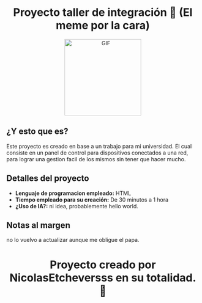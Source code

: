 <div align="center">
  <h1 align="center">Proyecto taller de integración 🏢 (El meme por la cara)</h1>
</div>

<p align="center">
  <img src="https://preview.redd.it/nih3iac9chq81.jpg?auto=webp&s=a66fa998b165a2f22f98b2de4a3ae1c30737477f" alt="GIF" width="200">
</p>

## ¿Y esto que es?
Este proyecto es creado en base a un trabajo para mi universidad. El cual consiste en un panel de control para dispositivos conectados a una red, para lograr una gestion facil de los mismos sin tener que hacer mucho. 

## Detalles del proyecto
- **Lenguaje de programacion empleado:** HTML
- **Tiempo empleado para su creación:** De 30 minutos a 1 hora
- **¿Uso de IA?:** ni idea, probablemente hello world.

## Notas al margen
no lo vuelvo a actualizar aunque me obligue el papa.
</div>
<div align="center">
  <h1 align="center">Proyecto creado por NicolasEtcheversss en su totalidad. 💜</h1>
</div>

